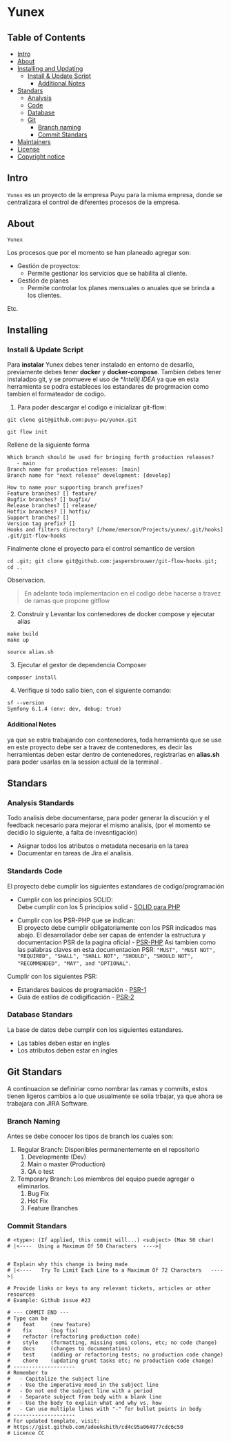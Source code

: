 # Yunex

<!-- To update this table of contents, ensure you have run `npm install` then `npm run doctoc` -->
<!-- START doctoc generated TOC please keep comment here to allow auto update -->
<!-- DON'T EDIT THIS SECTION, INSTEAD RE-RUN doctoc TO UPDATE -->
## Table of Contents

- [Intro](#intro)
- [About](#about)
- [Installing and Updating](#installing-and-updating)
  - [Install & Update Script](#install--update-script)
    - [Additional Notes](#additional-notes)
- [Standars](#standards)
  - [Analysis](#analysis-standards)
  - [Code](#code-standards)
  - [Database](#datbase-standars)
  - [Git](#git-standars)
    - [Branch naming](#branch-naming)
    - [Commit Standars](#commit-standars)
- [Maintainers](#maintainers)
- [License](#license)
- [Copyright notice](#copyright-notice)

<!-- END doctoc generated TOC please keep comment here to allow auto update -->

## Intro

`Yunex` es un proyecto de la empresa Puyu para la misma empresa, donde se centralizara el control de diferentes procesos de la empresa.

## About
`Yunex`

Los procesos que por el momento se han planeado agregar son:

- Gestión de proyectos:
  - Permite gestionar los servicios que se habilita al cliente.
- Gestión de planes
  - Permite controlar los planes mensuales o anuales que se brinda a los clientes.

Etc.

<a id="installation-and-update"></a>
<a id="install-script"></a>
## Installing

### Install & Update Script

Para **instalar** Yunex debes tener instalado en entorno de desarllo, previamente debes tener **docker** y **docker-compose**.
Tambien debes tener instaladpo git, y se promueve el uso de **Intellij IDEA* ya que en esta herramienta se podra estableces los estandares de progrmacion como tambien el formateador de codigo.

1.  Para poder descargar el codigo e inicializar git-flow:
```shell
git clone git@github.com:puyu-pe/yunex.git
``` 
```shell
git flow init
```
Rellene de la siguiente forma
```
Which branch should be used for bringing forth production releases?
   - main
Branch name for production releases: [main] 
Branch name for "next release" development: [develop] 

How to name your supporting branch prefixes?
Feature branches? [] feature/
Bugfix branches? [] bugfix/
Release branches? [] release/
Hotfix branches? [] hotfix/
Support branches? [] 
Version tag prefix? [] 
Hooks and filters directory? [/home/emerson/Projects/yunex/.git/hooks] .git/git-flow-hooks
```

Finalmente clone el proyecto para el control semantico de version

```shell
cd .git; git clone git@github.com:jaspernbrouwer/git-flow-hooks.git; cd ..
```

Observacion.
> En adelante toda implementacion en el codigo debe hacerse a travez de ramas que propone gitflow
2. Construir y Levantar los contenedores de docker compose y ejecutar alias
```shell
make build
make up
```
```shell
source alias.sh
```
3. Ejecutar el gestor de dependencia Composer
```shell
composer install
```
4. Verifique si todo salio bien, con el siguiente comando:
```shell
sf --version
Symfony 6.1.4 (env: dev, debug: true) 
```

#### Additional Notes
ya que se estra trabajando con contenedores, toda herramienta que se use en este proyecto debe ser a travez de contenedores, es decir las herramientas deben estar dentro de contenedores, registrarlas en **alias.sh** para poder usarlas en la session actual de la terminal .

## Standars
### Analysis Standards
Todo analisis debe documentarse, para poder generar la discución y el feedback necesario para mejorar el mismo analisis, (por el momento se decidio lo siguiente, a falta de invesntigación)
- Asignar todos los atributos o metadata necesaria en la tarea
- Documentar en tareas de Jira el analisis.

### Standards Code
El proyecto debe cumplir los siguientes estandares de codigo/programación

- Cumplir con los principios SOLID:  
  Debe cumplir con los 5 principios solid - [SOLID para PHP](https://diego.com.es/solid-principios-del-diseno-orientado-a-objetos-en-php)

- Cumplir con los PSR-PHP que se indican:  
  El proyecto debe cumplir obligatoriamente con los PSR indicados mas abajo.
  El desarrollador debe ser capas de entender la estructura y documentacion PSR de la pagina oficial - [PSR-PHP](https://www.php-fig.org/psr/)
  Asi tambien como las palabras claves en esta documentacion PSR:  `"MUST", "MUST NOT", "REQUIRED", "SHALL", "SHALL NOT", "SHOULD", "SHOULD NOT", "RECOMMENDED", "MAY", and "OPTIONAL"`.

Cumplir con los siguientes PSR:
- Estandares basicos de programación - [PSR-1](https://www.php-fig.org/psr/psr-1/)
- Guia de estilos de codigificación - [PSR-2](https://www.php-fig.org/psr/psr-2/)

### Database Standars
La base de datos debe cumplir con los siguientes estandares.
- Las tables deben estar en ingles
- Los atributos deben estar en ingles

## Git Standars
A continuacion se definiriar como nombrar las ramas y commits, estos tienen ligeros cambios a lo que usualmente se solia trbajar, ya que ahora se trabajara con JIRA Software.

### Branch Naming
Antes se debe conocer los tipos de branch los cuales son:
  1. Regular Branch: Disponibles permanentemente en el repositorio
     1. Developmente (Dev)
     2. Main o master (Production)
     3. QA o test
  2. Temporary Branch: Los miembros del equipo puede agregar o eliminarlos.
     1. Bug Fix 
     2. Hot Fix
     3. Feature Branches

### Commit Standars
```shell
# <type>: (If applied, this commit will...) <subject> (Max 50 char)
# |<----  Using a Maximum Of 50 Characters  ---->|


# Explain why this change is being made
# |<----   Try To Limit Each Line to a Maximum Of 72 Characters   ---->|

# Provide links or keys to any relevant tickets, articles or other resources
# Example: Github issue #23

# --- COMMIT END ---
# Type can be 
#    feat     (new feature)
#    fix      (bug fix)
#    refactor (refactoring production code)
#    style    (formatting, missing semi colons, etc; no code change)
#    docs     (changes to documentation)
#    test     (adding or refactoring tests; no production code change)
#    chore    (updating grunt tasks etc; no production code change)
# --------------------
# Remember to
#   - Capitalize the subject line
#   - Use the imperative mood in the subject line
#   - Do not end the subject line with a period
#   - Separate subject from body with a blank line
#   - Use the body to explain what and why vs. how
#   - Can use multiple lines with "-" for bullet points in body
# --------------------
# For updated template, visit:
# https://gist.github.com/adeekshith/cd4c95a064977cdc6c50
# Licence CC
```